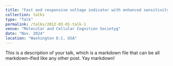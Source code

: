 ```yaml
---
title: "Fast and responsive voltage indicator with enhanced sensitivity for unitary synaptic events"
collection: talks
type: "Talk"
permalink: /talks/2012-03-01-talk-1
venue: "Molecular and Cellular Cognition Societyg"
date: "Nov. 2024"
location: "Washington D.C, USA"
---
```


This is a description of your talk, which is a markdown file that can be all markdown-ified like any other post. Yay markdown!
